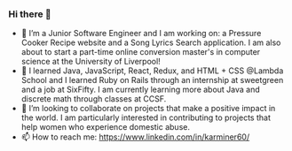 ### Hi there 👋

- 🔭 I’m a Junior Software Engineer and I am working on: a Pressure Cooker Recipe website and a Song Lyrics Search application. I am also about to start a part-time online conversion master's in computer science at the University of Liverpool!
- 🌱 I learned Java, JavaScript, React, Redux, and HTML + CSS @Lambda School and I learned Ruby on Rails through an internship at sweetgreen and a job at SixFifty. I am currently learning more about Java and discrete math through classes at CCSF.
- 👯 I’m looking to collaborate on projects that make a positive impact in the world. I am particularly interested in contributing to projects that help women who experience domestic abuse.
- 📫 How to reach me: https://www.linkedin.com/in/karminer60/ 

